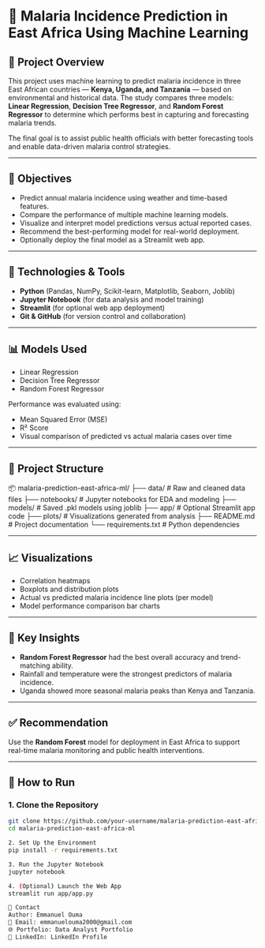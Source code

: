 # 🦟 Malaria Incidence Prediction in East Africa Using Machine Learning

## 📌 Project Overview

This project uses machine learning to predict malaria incidence in three East African countries — **Kenya, Uganda, and Tanzania** — based on environmental and historical data. The study compares three models: **Linear Regression**, **Decision Tree Regressor**, and **Random Forest Regressor** to determine which performs best in capturing and forecasting malaria trends.

The final goal is to assist public health officials with better forecasting tools and enable data-driven malaria control strategies.

---

## 🎯 Objectives

- Predict annual malaria incidence using weather and time-based features.
- Compare the performance of multiple machine learning models.
- Visualize and interpret model predictions versus actual reported cases.
- Recommend the best-performing model for real-world deployment.
- Optionally deploy the final model as a Streamlit web app.

---

## 🧠 Technologies & Tools

- **Python** (Pandas, NumPy, Scikit-learn, Matplotlib, Seaborn, Joblib)
- **Jupyter Notebook** (for data analysis and model training)
- **Streamlit** (for optional web app deployment)
- **Git & GitHub** (for version control and collaboration)

---

## 📊 Models Used

- Linear Regression
- Decision Tree Regressor
- Random Forest Regressor

Performance was evaluated using:
- Mean Squared Error (MSE)
- R² Score
- Visual comparison of predicted vs actual malaria cases over time

---

## 📂 Project Structure

📦 malaria-prediction-east-africa-ml/
├── data/ # Raw and cleaned data files
├── notebooks/ # Jupyter notebooks for EDA and modeling
├── models/ # Saved .pkl models using joblib
├── app/ # Optional Streamlit app code
├── plots/ # Visualizations generated from analysis
├── README.md # Project documentation
└── requirements.txt # Python dependencies


---

## 📈 Visualizations

- Correlation heatmaps
- Boxplots and distribution plots
- Actual vs predicted malaria incidence line plots (per model)
- Model performance comparison bar charts

---

## 📌 Key Insights

- **Random Forest Regressor** had the best overall accuracy and trend-matching ability.
- Rainfall and temperature were the strongest predictors of malaria incidence.
- Uganda showed more seasonal malaria peaks than Kenya and Tanzania.

---

## ✅ Recommendation

Use the **Random Forest** model for deployment in East Africa to support real-time malaria monitoring and public health interventions.

---

## 🚀 How to Run

### 1. Clone the Repository

```bash
git clone https://github.com/your-username/malaria-prediction-east-africa-ml.git
cd malaria-prediction-east-africa-ml

2. Set Up the Environment
pip install -r requirements.txt

3. Run the Jupyter Notebook
jupyter notebook

4. (Optional) Launch the Web App
streamlit run app/app.py

📧 Contact
Author: Emmanuel Ouma
📩 Email: emmanuelouma2000@gmail.com
🌐 Portfolio: Data Analyst Portfolio
🔗 LinkedIn: LinkedIn Profile

